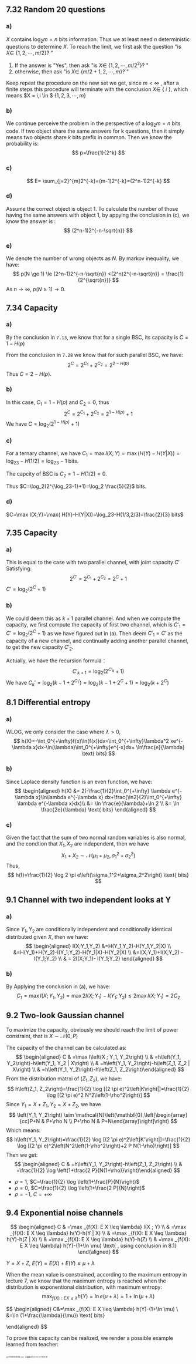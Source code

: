 ## 7.32 Random 20 questions

### a)

 $X$ contains $\log_2 m=n$ bits information. Thus we at least need $n$ deterministic questions to determine $X$. To reach the limit, we first ask the question "is $X\in$ {$1,2,\cdots,m/2$}? "

1. If the answer is "Yes", then ask "is $X\in$ {$1,2,\cdots,m/2^2$}? "
2. otherwise, then ask "is $X\in$ {$m/2+1,2,\cdots,m$}? "

Keep repeat the procedure on the new set we get, since $m < \infty$ , after a finite steps this procedure will terminate with the conclusion $X \in$ { $i$ }, which means $X = i,i \in $ {$1,2,3,\cdots, m$}

### b)

We continue perceive the problem in the perspective of a $\log_2m=n$ bits code. If two object share the same answers for k questions, then it simply means two objects share $k$ bits prefix in common. Then we know the probability is:
$$
p=\frac{1}{2^k} 
$$

### c)

$$
E= \sum_{j=2}^{m}2^{-k}=(m-1)2^{-k}=(2^n-1)2^{-k}
$$

### d)

Assume the correct object is object 1. To calculate the number of those having the same answers with object 1, by  appying the conclusion in (c),  we know the answer is :
$$
(2^n-1)2^{-n-\sqrt{n}}
$$

### e)

We denote the number of wrong objects as $N$. By markov inequality, we have:
$$
p(N \ge 1) \le (2^n-1)2^{-n-\sqrt{n}} <(2^n)2^{-n-\sqrt{n}} = \frac{1}{2^{\sqrt{n}}}
$$
As $n\rightarrow \infty$,  $p(N \ge 1)  \rightarrow 0$.

## 7.34 Capacity

### a)

By the conclusion in `7.13`, we know that for a single BSC, its capacity is $C=1-H(p)$

From the conclusion in `7.28`  we know that for such parallel BSC, we have:
$$
2^C=2^{C_1}+2^{C_2}=2^{2-H(p)}
$$
Thus $C=2-H(p)$.

### b)

In this case, $C_1=1-H(p)$ and $C_2=0$, thus
$$
2^C=2^{C_1}+2^{C_2}=2^{1-H(p)}+1
$$
We have $C=\log_2(2^{1-H(p)}+1)$

### c)

For a ternary channel, we have $C_1=\max I(X;Y)=\max( H(Y)-H(Y|X))=\log_23-H(1/2)=\log_23-1$ bits.

The capcity of BSC is $C_2=1-H(1/2)=0$.

Thus $C=\log_2(2^{\log_23-1}+1)=\log_2 \frac{5}{2}$ bits.

### d)

$C=\max I(X;Y)=\max( H(Y)-H(Y|X))=\log_23-H(1/3,2/3)=\frac{2}{3} bits$

## 7.35 Capacity

### a)

This is equal to the case with two parallel channel, with joint capacity $C'$ Satisfying: 
$$
2^{C'}=2^{C_1}+2^{C_2}=2^C+1
$$
 $C'=\log_2 (2^C+1)$

### b)

We could deem this as $k+1$ parallel channel. And when we compute the capacity, we first compute the capacity of first two channel, which is  $C'_1=C'=\log_2 (2^C+1)$ as we have figured out in (a). Then deem $C'_1=C'$ as the capacity of a new channel, and continually adding another parallel channel, to get the new capacity $C'_2$. 

Actually, we have the recursion formula：
$$
C'_{k+1}=\log_2(2^{C'_k}+1)
$$
We have $C_k'=\log_2(k-1+2^{C_1'})=\log_2(k-1+2^{C}+1)=\log_2(k+2^{C})$

## 8.1 Differential entropy

### a)

WLOG, we only consider the case where $\lambda > 0$, 
$$
h(X)=-\int_0^{+\infty}f(x)\ln(f(x))dx=\int_0^{+\infty}\lambda^2 xe^{-\lambda x}dx-\ln(\lambda)\int_0^{+\infty}e^{-x}dx= \ln\frac{e}{\lambda} \text{ bits}
$$

### b)

Since Laplace density function is an even function, we have:
$$
\begin{aligned}
h(X) &= 2(-\frac{1}{2}\int_0^{+\infty} \lambda e^{-\lambda x}\ln\lambda e^{-\lambda x} dx+\frac{\ln2}{2}\int_0^{+\infty} \lambda e^{-\lambda x}dx)\\
&= \ln \frac{e}{\lambda}+\ln 2 \\
&= \ln \frac{2e}{\lambda} \text{ bits}
\end{aligned}
$$

### c)

Given the fact that the sum of two normal random variables is also normal, and the condtion that $X_1,X_2$ are independent, then we have
$$
X_1+X_2 \sim \mathcal{N}\left(\mu_1+\mu_2, \sigma_1^2+\sigma_2^2\right)
$$
Thus,
$$
h(f)=\frac{1}{2} \log 2 \pi e\left(\sigma_1^2+\sigma_2^2\right) \text{ bits}
$$

## 9.1 Channel with two independent looks at Y

### a)

Since $Y_1,Y_2$ are conditionally independent and conditionally identical distributed given $X$, then we have:
$$
\begin{aligned}
I(X;Y_1,Y_2) &=H(Y_1,Y_2)-H(Y_1,Y_2|X) \\
&=H(Y_1)+H(Y_2)-I(Y_1;Y_2)-H(Y_1|X)-H(Y_2|X) \\
&=I(X;Y_1)+I(X;Y_2) - I(Y_1;Y_2) \\
& = 2I(X;Y_1)- I(Y_1;Y_2)
\end{aligned}
$$

### b)

By Applying the conclusion in (a), we have:
$$
C_1=\max I(X;Y_1,Y_2) = \max 2I(X;Y_1)- I(Y_1;Y_2) \le 2\max  I(X;Y_1) = 2C_2
$$


## 9.2 Two-look Gaussian channel

To maximize the capacity, obviously we should reach the limit of power constraint, that is $X\sim \mathcal{N}(0,P)$

The capacity of the channel can be calculated as:
$$
\begin{aligned} C & =\max I\left(X ; Y_1, Y_2\right) \\ & =h\left(Y_1, Y_2\right)-h\left(Y_1, Y_2 | X\right) \\ & =h\left(Y_1, Y_2\right)-h\left(Z_1, Z_2 | X\right) \\ & =h\left(Y_1, Y_2\right)-h\left(Z_1, Z_2\right)\end{aligned}
$$
From the distribution matrxi of $(Z_1,Z_2)$, we have:
$$
h\left(Z_1, Z_2\right)=\frac{1}{2} \log [(2 \pi e)^2\left|K\right|]=\frac{1}{2} \log [(2 \pi e)^2 N^2\left(1-\rho^2\right)]
$$
Since $Y_1=X+Z_1,Y_2=X+Z_2$, we have 
$$
\left(Y_1, Y_2\right) \sim \mathcal{N}\left(\mathbf{0},\left[\begin{array}{cc}P+N & P+\rho N \\ P+\rho N & P+N\end{array}\right]\right)
$$
Which means:
$$
h\left(Y_1, Y_2\right)=\frac{1}{2} \log [(2 \pi e)^2\left|K'\right|]=\frac{1}{2} \log [(2 \pi e)^2\left(N^2\left(1-\rho^2\right)+2 P N(1-\rho)\right)]
$$
Then we get:
$$
\begin{aligned} C & =h\left(Y_1, Y_2\right)-h\left(Z_1, Z_2\right) \\ & =\frac{1}{2} \log \left(1+\frac{2 P}{N(1+\rho)}\right)\end{aligned}
$$
*    $\rho=1,$ $C=\frac{1}{2} \log \left(1+\frac{P}{N}\right)$
*    $\rho=0,$ $C=\frac{1}{2} \log \left(1+\frac{2 P}{N}\right)$
*    $\rho=-1,$ $C=+\infty$

## 9.4 Exponential noise channels

$$
\begin{aligned} C & =\max _{f(X): E X \leq \lambda} I(X ; Y) \\ & =\max _{f(X): E X \leq \lambda} h(Y)-h(Y | X) \\ & =\max _{f(X): E X \leq \lambda} h(Y)-h(Z | X) \\ & =\max _{f(X): E X \leq \lambda} h(Y)-h(Z) \\ & =\max _{f(X): E X \leq \lambda} h(Y)-(1+\ln \mu) \text{ ,   using conclusion in 8.1} \end{aligned}
$$

$Y=X+Z$, $E(Y)=E(X)+E(Y)\le \mu + \lambda$

When the mean value is constrained, according to the maximum entropy in lecture 7, we know that the maximum entropy is reached when the distribution is exponentional distribution, with maximum entropy:
$$
\max _{f(X): E X \leq \lambda} h(Y)=\ln e(\mu+\lambda) = 1+\ln (\mu+\lambda)
$$

$$
\begin{aligned}
C&=\max _{f(X): E X \leq \lambda} h(Y)-(1+\ln \mu) \\
&=\ln (1+\frac{\lambda}{\mu}) \text{ bits}

\end{aligned}
$$

To prove this capacity can be realized, we render a possible example learned from teacher:

<img src="../../../../Library/Containers/com.tencent.xinWeChat/Data/Library/Application%20Support/com.tencent.xinWeChat/2.0b4.0.9/7fca2ed932d7e78df673844b9f659e86/Message/MessageTemp/9e20f478899dc29eb19741386f9343c8/Image/501680608598_.pic.jpg" alt="501680608598_.pic" style="zoom:33%;" />

<img src="../../../../Library/Application%20Support/typora-user-images/%E6%88%AA%E5%B1%8F2023-04-04%2019.45.41.png" alt="截屏2023-04-04 19.45.41" style="zoom:33%;" />
